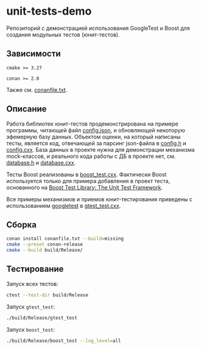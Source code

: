 # unit-tests-demo

Репозиторий с демонстрацией использования GoogleTest и Boost для создания модульных тестов (юнит-тестов).

## Зависимости

``cmake >= 3.27``

``conan >= 2.0``

Также см. [conanfile.txt](https://github.com/czertyaka/unit-tests-demo/blob/master/conanfile.txt).

## Описание

Работа библиотек юнит-тестов продемонстрирована на примере программы, читающей файл
[config.json](https://github.com/czertyaka/unit-tests-demo/blob/master/config.json),
и обновляющей некоторую эфемерную базу данных.
Объектом оценки, на который написаны тесты, является код, отвечающей за парсинг json-файла в
[config.h](https://github.com/czertyaka/unit-tests-demo/blob/master/config.h)
и
[config.cxx](https://github.com/czertyaka/unit-tests-demo/blob/master/config.cxx).
База данных в проекте нужна для демонстрации механизма mock-классов, и реального кода работы с ДБ в
проекте нет, см.
[database.h](https://github.com/czertyaka/unit-tests-demo/blob/master/database.h)
и
[database.cxx](https://github.com/czertyaka/unit-tests-demo/blob/master/database.cxx).

Тесты Boost реализованы в
[boost_test.cxx](https://github.com/czertyaka/unit-tests-demo/blob/master/boost_text.cxx).
Фактически Boost используется только для примера добавления в проект теста, основанного на
[Boost Test Library: The Unit Test Framework](https://www.boost.org/doc/libs/1_49_0/libs/test/doc/html/utf.html).

Все примеры механизмов и приемов юнит-тестирования приведены с использованием
[googletest](https://github.com/google/googletest) в
[gtest_test.cxx](https://github.com/czertyaka/unit-tests-demo/blob/master/gtest_test.cxx).

## Сборка

```sh
conan install conanfile.txt --build=missing
cmake --preset conan-release
cmake --build build/Release/
```

## Тестирование

Запуск всех тестов:

```sh
ctest --test-dir build/Release
```

Запуск ``gtest_test``:

```sh
./build/Release/gtest_test
```

Запуск ``boost_test``:

```sh
./build/Release/boost_test --log_level=all
```
